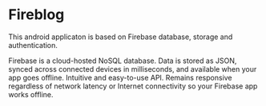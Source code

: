 # Fireblog
This android applicaton is based on Firebase database, storage and authentication.

Firebase is a cloud-hosted NoSQL database. Data is stored as JSON, synced across connected devices in milliseconds, and available 
when your app goes offline. Intuitive and easy-to-use API.
Remains responsive regardless of network latency or Internet connectivity so your Firebase app works offline.




